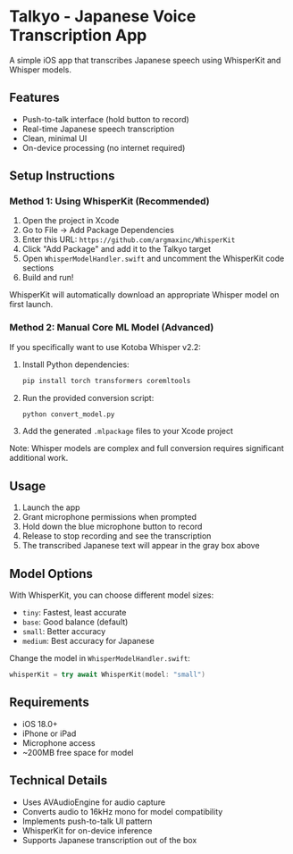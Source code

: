 # Talkyo - Japanese Voice Transcription App

A simple iOS app that transcribes Japanese speech using WhisperKit and Whisper models.

## Features

- Push-to-talk interface (hold button to record)
- Real-time Japanese speech transcription
- Clean, minimal UI
- On-device processing (no internet required)

## Setup Instructions

### Method 1: Using WhisperKit (Recommended)

1. Open the project in Xcode
2. Go to File → Add Package Dependencies
3. Enter this URL: `https://github.com/argmaxinc/WhisperKit`
4. Click "Add Package" and add it to the Talkyo target
5. Open `WhisperModelHandler.swift` and uncomment the WhisperKit code sections
6. Build and run!

WhisperKit will automatically download an appropriate Whisper model on first launch.

### Method 2: Manual Core ML Model (Advanced)

If you specifically want to use Kotoba Whisper v2.2:

1. Install Python dependencies:
   ```bash
   pip install torch transformers coremltools
   ```

2. Run the provided conversion script:
   ```bash
   python convert_model.py
   ```

3. Add the generated `.mlpackage` files to your Xcode project

Note: Whisper models are complex and full conversion requires significant additional work.

## Usage

1. Launch the app
2. Grant microphone permissions when prompted
3. Hold down the blue microphone button to record
4. Release to stop recording and see the transcription
5. The transcribed Japanese text will appear in the gray box above

## Model Options

With WhisperKit, you can choose different model sizes:
- `tiny`: Fastest, least accurate
- `base`: Good balance (default)
- `small`: Better accuracy
- `medium`: Best accuracy for Japanese

Change the model in `WhisperModelHandler.swift`:
```swift
whisperKit = try await WhisperKit(model: "small")
```

## Requirements

- iOS 18.0+
- iPhone or iPad
- Microphone access
- ~200MB free space for model

## Technical Details

- Uses AVAudioEngine for audio capture
- Converts audio to 16kHz mono for model compatibility
- Implements push-to-talk UI pattern
- WhisperKit for on-device inference
- Supports Japanese transcription out of the box